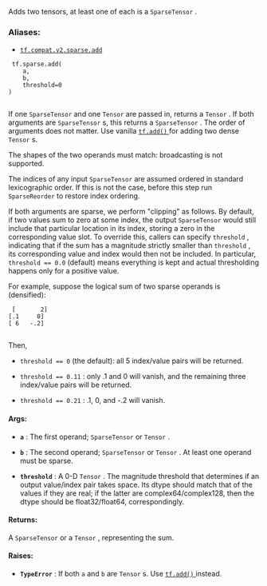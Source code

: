 Adds two tensors, at least one of each is a  `SparseTensor` .



### Aliases:

- [ `tf.compat.v2.sparse.add` ](/api_docs/python/tf/sparse/add)



```
 tf.sparse.add(
    a,
    b,
    threshold=0
)
 
```

If one  `SparseTensor`  and one  `Tensor`  are passed in, returns a  `Tensor` .  If
both arguments are  `SparseTensor` s, this returns a  `SparseTensor` .  The order
of arguments does not matter.  Use vanilla [ `tf.add()` ](https://tensorflow.google.cn/api_docs/python/tf/math/add) for adding two dense
 `Tensor` s.

The shapes of the two operands must match: broadcasting is not supported.

The indices of any input  `SparseTensor`  are assumed ordered in standard
lexicographic order.  If this is not the case, before this step run
 `SparseReorder`  to restore index ordering.

If both arguments are sparse, we perform "clipping" as follows.  By default,
if two values sum to zero at some index, the output  `SparseTensor`  would still
include that particular location in its index, storing a zero in the
corresponding value slot.  To override this, callers can specify  `threshold` ,
indicating that if the sum has a magnitude strictly smaller than  `threshold` ,
its corresponding value and index would then not be included.  In particular,
 `threshold == 0.0`  (default) means everything is kept and actual thresholding
happens only for a positive value.

For example, suppose the logical sum of two sparse operands is (densified):



```
 [       2]
[.1     0]
[ 6   -.2]
 
```

Then,


-  `threshold == 0`  (the default): all 5 index/value pairs will be
returned.

-  `threshold == 0.11` : only .1 and 0 will vanish, and the remaining three
index/value pairs will be returned.

-  `threshold == 0.21` : .1, 0, and -.2 will vanish.



#### Args:

- **`a`** : The first operand;  `SparseTensor`  or  `Tensor` .

- **`b`** : The second operand;  `SparseTensor`  or  `Tensor` . At least one operand
must be sparse.

- **`threshold`** : A 0-D  `Tensor` . The magnitude threshold that determines if an
output value/index pair takes space. Its dtype should match that of the
values if they are real; if the latter are complex64/complex128, then the
dtype should be float32/float64, correspondingly.



#### Returns:
A  `SparseTensor`  or a  `Tensor` , representing the sum.



#### Raises:

- **`TypeError`** : If both  `a`  and  `b`  are  `Tensor` s.  Use [ `tf.add()` ](https://tensorflow.google.cn/api_docs/python/tf/math/add) instead.

